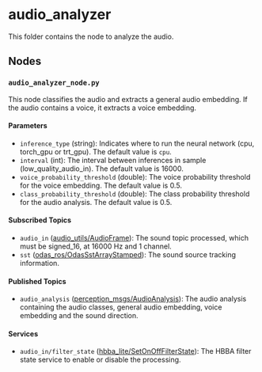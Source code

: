 # audio_analyzer
This folder contains the node to analyze the audio.

## Nodes
### `audio_analyzer_node.py`
This node classifies the audio and extracts a general audio embedding. If the audio contains a voice, it extracts a voice embedding.

#### Parameters
 - `inference_type` (string): Indicates where to run the neural network (cpu, torch_gpu or trt_gpu). The default value is `cpu`.
 - `interval` (int): The interval between inferences in sample (low_quality_audio_in). The default value is 16000.
 - `voice_probability_threshold` (double): The voice probability threshold for the voice embedding. The default value is 0.5.
 - `class_probability_threshold` (double): The class probability threshold for the audio analysis. The default value is 0.5.

#### Subscribed Topics
 - `audio_in` ([audio_utils/AudioFrame](https://github.com/introlab/audio_utils/blob/main/msg/AudioFrame.msg)): The sound topic processed, which must be signed_16, at 16000 Hz and 1 channel.
 - `sst` ([odas_ros/OdasSstArrayStamped](https://github.com/introlab/odas_ros/blob/main/msg/OdasSstArrayStamped.msg)): The sound source tracking information.

#### Published Topics
 - `audio_analysis` ([perception_msgs/AudioAnalysis](../perception_msgs/msg/AudioAnalysis.msg)): The audio analysis containing the audio classes, general audio embedding, voice embedding and the sound direction.

#### Services
 - `audio_in/filter_state` ([hbba_lite/SetOnOffFilterState](../../hbba_lite/srv/SetOnOffFilterState.srv)): The HBBA filter state service to enable or disable the processing.
